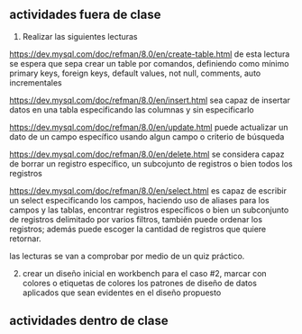 
## actividades fuera de clase

1. Realizar las siguientes lecturas

https://dev.mysql.com/doc/refman/8.0/en/create-table.html
de esta lectura se espera que sepa crear un table por comandos, definiendo como mínimo primary keys, foreign keys, default values, not null, comments, auto incrementales

https://dev.mysql.com/doc/refman/8.0/en/insert.html
sea capaz de insertar datos en una tabla especificando las columnas y sin especificarlo

https://dev.mysql.com/doc/refman/8.0/en/update.html
puede actualizar un dato de un campo específico usando algun campo o criterio de búsqueda

https://dev.mysql.com/doc/refman/8.0/en/delete.html
se considera capaz de borrar un registro específico, un subcojunto de registros o bien todos los registros

https://dev.mysql.com/doc/refman/8.0/en/select.html
es capaz de escribir un select especificando los campos, haciendo uso de aliases para los campos y las tablas, encontrar registros específicos o bien un subconjunto de registros delimitado por varios filtros, también puede ordenar los registros; además puede escoger la cantidad de registros que quiere retornar. 

las lecturas se van a comprobar por medio de un quiz práctico.

2. crear un diseño inicial en workbench para el caso #2, marcar con colores o etiquetas de colores los patrones de diseño de datos aplicados que sean evidentes en el diseño propuesto 


## actividades dentro de clase
